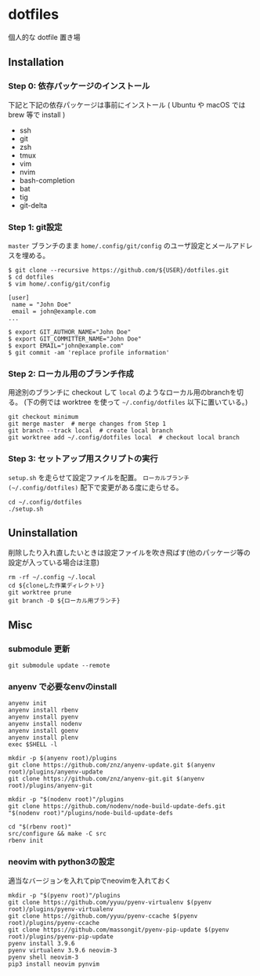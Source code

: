 # dotfiles

個人的な dotfile 置き場

## Installation

### Step 0: 依存パッケージのインストール

下記と下記の依存パッケージは事前にインストール ( Ubuntu や macOS では brew 等で install )

- ssh
- git
- zsh
- tmux
- vim
- nvim
- bash-completion
- bat
- tig
- git-delta

### Step 1: git設定

`master` ブランチのまま `home/.config/git/config` のユーザ設定とメールアドレスを埋める。

```console
$ git clone --recursive https://github.com/${USER}/dotfiles.git
$ cd dotfiles
$ vim home/.config/git/config

[user]
 name = "John Doe"
 email = john@example.com
...

$ export GIT_AUTHOR_NAME="John Doe"
$ export GIT_COMMITTER_NAME="John Doe"
$ export EMAIL="john@example.com"
$ git commit -am 'replace profile information'
```

### Step 2: ローカル用のブランチ作成

用途別のブランチに checkout して `local` のようなローカル用のbranchを切る。
(下の例では worktree を使って `~/.config/dotfiles` 以下に置いている。)

```console
git checkout minimum
git merge master  # merge changes from Step 1
git branch --track local  # create local branch
git worktree add ~/.config/dotfiles local  # checkout local branch
```

### Step 3: セットアップ用スクリプトの実行

`setup.sh` を走らせて設定ファイルを配置。
`ローカルブランチ(~/.config/dotfiles)` 配下で変更がある度に走らせる。

```console
cd ~/.config/dotfiles
./setup.sh
```

## Uninstallation

削除したり入れ直したいときは設定ファイルを吹き飛ばす(他のパッケージ等の設定が入っている場合は注意)

```console
rm -rf ~/.config ~/.local
cd ${cloneした作業ディレクトリ}
git worktree prune
git branch -D ${ローカル用ブランチ}
```

## Misc

### submodule 更新

```console
git submodule update --remote
```

### anyenv で必要なenvのinstall

```console
anyenv init
anyenv install rbenv
anyenv install pyenv
anyenv install nodenv
anyenv install goenv
anyenv install plenv
exec $SHELL -l

mkdir -p $(anyenv root)/plugins
git clone https://github.com/znz/anyenv-update.git $(anyenv root)/plugins/anyenv-update
git clone https://github.com/znz/anyenv-git.git $(anyenv root)/plugins/anyenv-git

mkdir -p "$(nodenv root)"/plugins
git clone https://github.com/nodenv/node-build-update-defs.git "$(nodenv root)"/plugins/node-build-update-defs

cd "$(rbenv root)"
src/configure && make -C src
rbenv init
```

### neovim with python3の設定

適当なバージョンを入れてpipでneovimを入れておく

```console
mkdir -p "$(pyenv root)"/plugins
git clone https://github.com/yyuu/pyenv-virtualenv $(pyenv root)/plugins/pyenv-virtualenv
git clone https://github.com/yyuu/pyenv-ccache $(pyenv root)/plugins/pyenv-ccache
git clone https://github.com/massongit/pyenv-pip-update $(pyenv root)/plugins/pyenv-pip-update
pyenv install 3.9.6
pyenv virtualenv 3.9.6 neovim-3
pyenv shell neovim-3
pip3 install neovim pynvim
```
